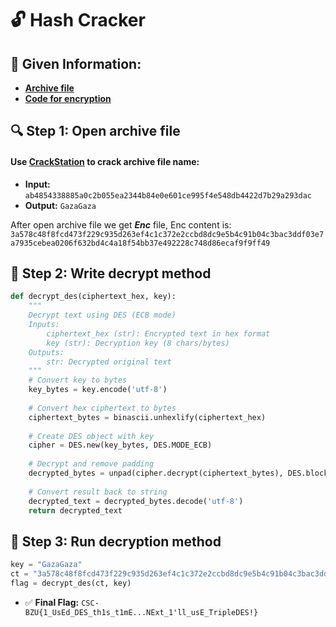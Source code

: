 # 🔓 Hash Cracker

## 🧩 Given Information:

- **[Archive file](../content/ab4854338885a0c2b055ea2344b84e0e601ce995f4e548db4422d7b29a293dac.zip)**
- **[Code for encryption](../content/EncDES.py)**

## 🔍 Step 1: Open archive file

#### Use [CrackStation](https://crackstation.net/) to crack archive file name:

- **Input:** `ab4854338885a0c2b055ea2344b84e0e601ce995f4e548db4422d7b29a293dac`
- **Output:** `GazaGaza`

After open archive file we get ***Enc*** file, Enc content is: `3a578c48f8fcd473f229c935d263ef4c1c372e2ccbd8dc9e5b4c91b04c3bac3ddf03e7a7935cebea0206f632bd4c4a18f54bb37e492228c748d86ecaf9f9ff49`


## 🤔 Step 2: Write decrypt method

```python
def decrypt_des(ciphertext_hex, key):
    """
    Decrypt text using DES (ECB mode)
    Inputs:
        ciphertext_hex (str): Encrypted text in hex format
        key (str): Decryption key (8 chars/bytes)
    Outputs:
        str: Decrypted original text
    """
    # Convert key to bytes
    key_bytes = key.encode('utf-8')
    
    # Convert hex ciphertext to bytes
    ciphertext_bytes = binascii.unhexlify(ciphertext_hex)
    
    # Create DES object with key
    cipher = DES.new(key_bytes, DES.MODE_ECB)
    
    # Decrypt and remove padding
    decrypted_bytes = unpad(cipher.decrypt(ciphertext_bytes), DES.block_size)
    
    # Convert result back to string
    decrypted_text = decrypted_bytes.decode('utf-8')
    return decrypted_text
```

## 🔐 Step 3: Run decryption method

```python
key = "GazaGaza"
ct = "3a578c48f8fcd473f229c935d263ef4c1c372e2ccbd8dc9e5b4c91b04c3bac3ddf03e7a7935cebea0206f632bd4c4a18f54bb37e492228c748d86ecaf9f9ff49"
flag = decrypt_des(ct, key)
```

- ✅ **Final Flag:** `CSC-BZU{1_UsEd_DES_th1s_t1mE...NExt_1'll_usE_TripleDES!}`
